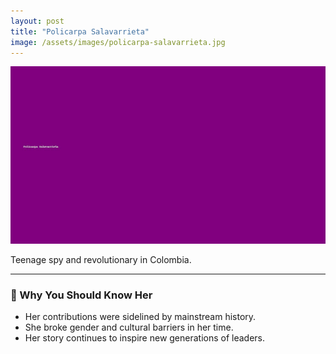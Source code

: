 ```yaml
---
layout: post
title: "Policarpa Salavarrieta"
image: /assets/images/policarpa-salavarrieta.jpg
---
```


![Policarpa Salavarrieta](/assets/images/policarpa-salavarrieta.jpg)

Teenage spy and revolutionary in Colombia.

---

### 🌟 Why You Should Know Her

- Her contributions were sidelined by mainstream history.
- She broke gender and cultural barriers in her time.
- Her story continues to inspire new generations of leaders.

